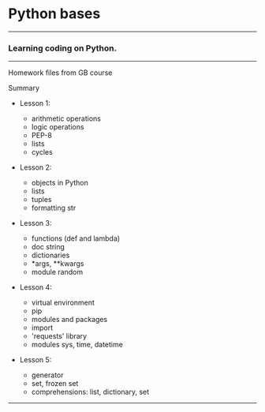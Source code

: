 # Python bases

---
### Learning coding on Python.

---
Homework files from GB course

Summary
- Lesson 1:
    - arithmetic operations
    - logic operations
    - PEP-8
    - lists
    - cycles


- Lesson 2:
    - objects in Python
    - lists
    - tuples
    - formatting str


- Lesson 3:
    - functions (def and lambda)
    - doc string
    - dictionaries
    - *args, **kwargs
    - module random


- Lesson 4:
    - virtual environment
    - pip
    - modules and packages
    - import
    - 'requests' library
    - modules sys, time, datetime

- Lesson 5:
    - generator
    - set, frozen set
    - comprehensions: list, dictionary, set
------------------
